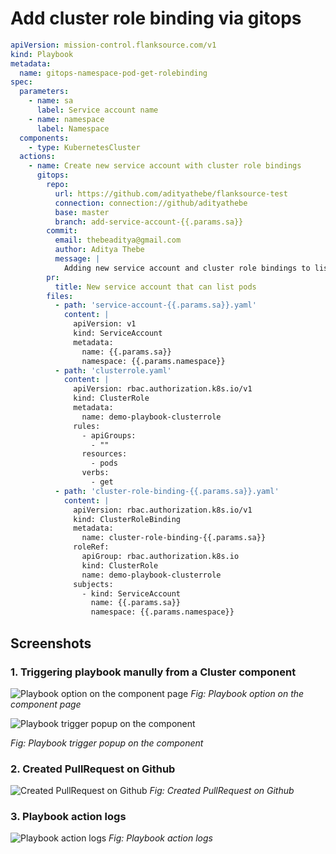 # Add cluster role binding via gitops

```yaml title="gitops-k8s-cluster-role-binding.yaml"
apiVersion: mission-control.flanksource.com/v1
kind: Playbook
metadata:
  name: gitops-namespace-pod-get-rolebinding
spec:
  parameters:
    - name: sa
      label: Service account name
    - name: namespace
      label: Namespace
  components:
    - type: KubernetesCluster
  actions:
    - name: Create new service account with cluster role bindings
      gitops:
        repo:
          url: https://github.com/adityathebe/flanksource-test
          connection: connection://github/adityathebe
          base: master
          branch: add-service-account-{{.params.sa}}
        commit:
          email: thebeaditya@gmail.com
          author: Aditya Thebe
          message: |
            Adding new service account and cluster role bindings to list pods
        pr:
          title: New service account that can list pods
        files:
          - path: 'service-account-{{.params.sa}}.yaml'
            content: |
              apiVersion: v1
              kind: ServiceAccount
              metadata:
                name: {{.params.sa}}
                namespace: {{.params.namespace}}
          - path: 'clusterrole.yaml'
            content: |
              apiVersion: rbac.authorization.k8s.io/v1
              kind: ClusterRole
              metadata:
                name: demo-playbook-clusterrole
              rules:
                - apiGroups:
                  - ""
                resources:
                  - pods
                verbs:
                  - get
          - path: 'cluster-role-binding-{{.params.sa}}.yaml'
            content: |
              apiVersion: rbac.authorization.k8s.io/v1
              kind: ClusterRoleBinding
              metadata:
                name: cluster-role-binding-{{.params.sa}}
              roleRef:
                apiGroup: rbac.authorization.k8s.io
                kind: ClusterRole
                name: demo-playbook-clusterrole
              subjects:
                - kind: ServiceAccount
                  name: {{.params.sa}}
                  namespace: {{.params.namespace}}
```

## Screenshots

### 1. Triggering playbook manully from a Cluster component

![Playbook option on the component page](/img/playbook-eg-gitops-playbook-on-cluster-component.png)
_Fig: Playbook option on the component page_

![Playbook trigger popup on the component](/img/playbook-eg-self-service-cluster-role-gitops-playbook.png)

_Fig: Playbook trigger popup on the component_

### 2. Created PullRequest on Github

![Created PullRequest on Github](/img/playbooks-eg-gitops-pr-cluster-role-binding.png)
_Fig: Created PullRequest on Github_

### 3. Playbook action logs

![Playbook action logs](/img/playbook-eg-gitops-cluster-role-binding-action-logs.png)
_Fig: Playbook action logs_
